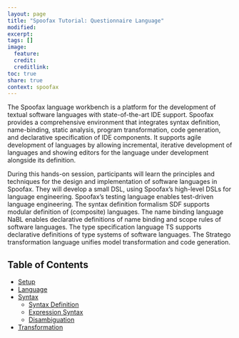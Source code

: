 ```yaml
---
layout: page
title: "Spoofax Tutorial: Questionnaire Language"
modified:
excerpt:
tags: []
image:
  feature:
  credit:  
  creditlink:
toc: true
share: true
context: spoofax
---
```


The Spoofax language workbench is a platform for the development of textual software languages with state-of-the-art IDE support. Spoofax provides a comprehensive environment that integrates syntax definition, name-binding, static analysis, program transformation, code generation, and declarative specification of IDE components. It supports agile development of languages by allowing incremental, iterative development of languages and showing editors for the language under development alongside its definition.

During this hands-on session, participants will learn the principles and techniques for the design and implementation of software languages in Spoofax. They will develop a small DSL, using Spoofax’s high-level DSLs for language engineering. Spoofax’s testing language enables test-driven language engineering. The syntax definition formalism SDF supports modular definition of (composite) languages. The name binding language NaBL enables declarative definitions of name binding and scope rules of software languages. The type specification language TS supports declarative definitions of type systems of software languages. The Stratego transformation language unifies model transformation and code generation.

## Table of Contents

* [Setup](/spoofax/tutorials/ql/01-setup)
* [Language](/spoofax/tutorials/ql/02-language)
* [Syntax](/spoofax/tutorials/ql/03-syntax-intro)
  * [Syntax Definition](/spoofax/tutorials/ql/04-syntax-definition)
  * [Expression Syntax](/spoofax/tutorials/ql/05-syntax-expressions)
  * [Disambiguation](/spoofax/tutorials/ql/06-disambiguation)
* [Transformation](/spoofax/tutorials/ql/07-transformation)
